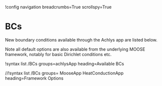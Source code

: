 !config navigation breadcrumbs=True scrollspy=True

# BCs

New boundary conditions available through the Achlys app are listed below.

Note all default options are also available from the underlying MOOSE framework, notably for basic Dirichlet conditions etc.

!syntax list /BCs groups=achlysApp heading=Available BCs

//!syntax list /BCs groups= MooseApp HeatConductionApp heading=Framework Options

